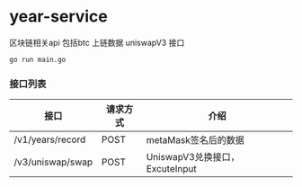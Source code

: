 # year-service
区块链相关api
包括btc 上链数据
uniswapV3 接口

```shell
go run main.go

```
### 接口列表
| 接口 | 请求方式 | 介绍 |
| ------ | ------ | ------ |
| /v1/years/record | POST | metaMask签名后的数据 |
| /v3/uniswap/swap | POST | UniswapV3兑换接口，ExcuteInput |